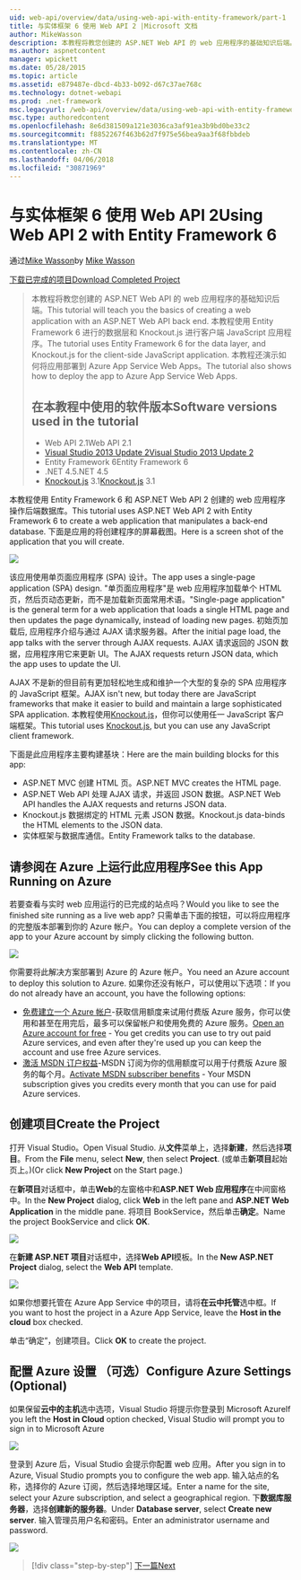 ```yaml
---
uid: web-api/overview/data/using-web-api-with-entity-framework/part-1
title: 与实体框架 6 使用 Web API 2 |Microsoft 文档
author: MikeWasson
description: 本教程将教您创建的 ASP.NET Web API 的 web 应用程序的基础知识后端。 本教程使用 Entity Framework 6 的数据布局...
ms.author: aspnetcontent
manager: wpickett
ms.date: 05/28/2015
ms.topic: article
ms.assetid: e879487e-dbcd-4b33-b092-d67c37ae768c
ms.technology: dotnet-webapi
ms.prod: .net-framework
msc.legacyurl: /web-api/overview/data/using-web-api-with-entity-framework/part-1
msc.type: authoredcontent
ms.openlocfilehash: 8e6d381509a121e3036ca3af91ea3b9bd0be33c2
ms.sourcegitcommit: f8852267f463b62d7f975e56bea9aa3f68fbbdeb
ms.translationtype: MT
ms.contentlocale: zh-CN
ms.lasthandoff: 04/06/2018
ms.locfileid: "30871969"
---
```

<a name="using-web-api-2-with-entity-framework-6"></a><span data-ttu-id="166bf-104">与实体框架 6 使用 Web API 2</span><span class="sxs-lookup"><span data-stu-id="166bf-104">Using Web API 2 with Entity Framework 6</span></span>
====================
<span data-ttu-id="166bf-105">通过[Mike Wasson](https://github.com/MikeWasson)</span><span class="sxs-lookup"><span data-stu-id="166bf-105">by [Mike Wasson](https://github.com/MikeWasson)</span></span>

[<span data-ttu-id="166bf-106">下载已完成的项目</span><span class="sxs-lookup"><span data-stu-id="166bf-106">Download Completed Project</span></span>](https://github.com/MikeWasson/BookService)

> <span data-ttu-id="166bf-107">本教程将教您创建的 ASP.NET Web API 的 web 应用程序的基础知识后端。</span><span class="sxs-lookup"><span data-stu-id="166bf-107">This tutorial will teach you the basics of creating a web application with an ASP.NET Web API back end.</span></span> <span data-ttu-id="166bf-108">本教程使用 Entity Framework 6 进行的数据层和 Knockout.js 进行客户端 JavaScript 应用程序。</span><span class="sxs-lookup"><span data-stu-id="166bf-108">The tutorial uses Entity Framework 6 for the data layer, and Knockout.js for the client-side JavaScript application.</span></span> <span data-ttu-id="166bf-109">本教程还演示如何将应用部署到 Azure App Service Web Apps。</span><span class="sxs-lookup"><span data-stu-id="166bf-109">The tutorial also shows how to deploy the app to Azure App Service Web Apps.</span></span>
> 
> ## <a name="software-versions-used-in-the-tutorial"></a><span data-ttu-id="166bf-110">在本教程中使用的软件版本</span><span class="sxs-lookup"><span data-stu-id="166bf-110">Software versions used in the tutorial</span></span>
> 
> 
> - <span data-ttu-id="166bf-111">Web API 2.1</span><span class="sxs-lookup"><span data-stu-id="166bf-111">Web API 2.1</span></span>
> - [<span data-ttu-id="166bf-112">Visual Studio 2013 Update 2</span><span class="sxs-lookup"><span data-stu-id="166bf-112">Visual Studio 2013 Update 2</span></span>](https://www.visualstudio.com/downloads/download-visual-studio-vs)
> - <span data-ttu-id="166bf-113">Entity Framework 6</span><span class="sxs-lookup"><span data-stu-id="166bf-113">Entity Framework 6</span></span>
> - <span data-ttu-id="166bf-114">.NET 4.5</span><span class="sxs-lookup"><span data-stu-id="166bf-114">.NET 4.5</span></span>
> - <span data-ttu-id="166bf-115">[Knockout.js](http://knockoutjs.com/) 3.1</span><span class="sxs-lookup"><span data-stu-id="166bf-115">[Knockout.js](http://knockoutjs.com/) 3.1</span></span>


<span data-ttu-id="166bf-116">本教程使用 Entity Framework 6 和 ASP.NET Web API 2 创建的 web 应用程序操作后端数据库。</span><span class="sxs-lookup"><span data-stu-id="166bf-116">This tutorial uses ASP.NET Web API 2 with Entity Framework 6 to create a web application that manipulates a back-end database.</span></span> <span data-ttu-id="166bf-117">下面是应用的将创建程序的屏幕截图。</span><span class="sxs-lookup"><span data-stu-id="166bf-117">Here is a screen shot of the application that you will create.</span></span>

[![](part-1/_static/image2.png)](part-1/_static/image1.png)

<span data-ttu-id="166bf-118">该应用使用单页面应用程序 (SPA) 设计。</span><span class="sxs-lookup"><span data-stu-id="166bf-118">The app uses a single-page application (SPA) design.</span></span> <span data-ttu-id="166bf-119">"单页面应用程序"是 web 应用程序加载单个 HTML 页，然后页动态更新，而不是加载新页面常用术语。</span><span class="sxs-lookup"><span data-stu-id="166bf-119">"Single-page application" is the general term for a web application that loads a single HTML page and then updates the page dynamically, instead of loading new pages.</span></span> <span data-ttu-id="166bf-120">初始页加载后, 应用程序介绍与通过 AJAX 请求服务器。</span><span class="sxs-lookup"><span data-stu-id="166bf-120">After the initial page load, the app talks with the server through AJAX requests.</span></span> <span data-ttu-id="166bf-121">AJAX 请求返回的 JSON 数据，应用程序用它来更新 UI。</span><span class="sxs-lookup"><span data-stu-id="166bf-121">The AJAX requests return JSON data, which the app uses to update the UI.</span></span>

<span data-ttu-id="166bf-122">AJAX 不是新的但目前有更加轻松地生成和维护一个大型的复杂的 SPA 应用程序的 JavaScript 框架。</span><span class="sxs-lookup"><span data-stu-id="166bf-122">AJAX isn't new, but today there are JavaScript frameworks that make it easier to build and maintain a large sophisticated SPA application.</span></span> <span data-ttu-id="166bf-123">本教程使用[Knockout.js](http://knockoutjs.com/)，但你可以使用任一 JavaScript 客户端框架。</span><span class="sxs-lookup"><span data-stu-id="166bf-123">This tutorial uses [Knockout.js](http://knockoutjs.com/), but you can use any JavaScript client framework.</span></span>

<span data-ttu-id="166bf-124">下面是此应用程序主要构建基块：</span><span class="sxs-lookup"><span data-stu-id="166bf-124">Here are the main building blocks for this app:</span></span>

- <span data-ttu-id="166bf-125">ASP.NET MVC 创建 HTML 页。</span><span class="sxs-lookup"><span data-stu-id="166bf-125">ASP.NET MVC creates the HTML page.</span></span>
- <span data-ttu-id="166bf-126">ASP.NET Web API 处理 AJAX 请求，并返回 JSON 数据。</span><span class="sxs-lookup"><span data-stu-id="166bf-126">ASP.NET Web API handles the AJAX requests and returns JSON data.</span></span>
- <span data-ttu-id="166bf-127">Knockout.js 数据绑定的 HTML 元素 JSON 数据。</span><span class="sxs-lookup"><span data-stu-id="166bf-127">Knockout.js data-binds the HTML elements to the JSON data.</span></span>
- <span data-ttu-id="166bf-128">实体框架与数据库通信。</span><span class="sxs-lookup"><span data-stu-id="166bf-128">Entity Framework talks to the database.</span></span>

## <a name="see-this-app-running-on-azure"></a><span data-ttu-id="166bf-129">请参阅在 Azure 上运行此应用程序</span><span class="sxs-lookup"><span data-stu-id="166bf-129">See this App Running on Azure</span></span>

<span data-ttu-id="166bf-130">若要查看与实时 web 应用运行的已完成的站点吗？</span><span class="sxs-lookup"><span data-stu-id="166bf-130">Would you like to see the finished site running as a live web app?</span></span> <span data-ttu-id="166bf-131">只需单击下面的按钮，可以将应用程序的完整版本部署到你的 Azure 帐户。</span><span class="sxs-lookup"><span data-stu-id="166bf-131">You can deploy a complete version of the app to your Azure account by simply clicking the following button.</span></span>

[![](http://azuredeploy.net/deploybutton.png)](https://azuredeploy.net/?WT.mc_id=deploy_azure_aspnet&repository=https://github.com/tfitzmac/BookService)

<span data-ttu-id="166bf-132">你需要将此解决方案部署到 Azure 的 Azure 帐户。</span><span class="sxs-lookup"><span data-stu-id="166bf-132">You need an Azure account to deploy this solution to Azure.</span></span> <span data-ttu-id="166bf-133">如果你还没有帐户，可以使用以下选项：</span><span class="sxs-lookup"><span data-stu-id="166bf-133">If you do not already have an account, you have the following options:</span></span>

- <span data-ttu-id="166bf-134">[免费建立一个 Azure 帐户](https://azure.microsoft.com/pricing/free-trial/?WT.mc_id=A443DD604)-获取信用额度来试用付费版 Azure 服务，你可以使用和甚至在用完后，最多可以保留帐户和使用免费的 Azure 服务。</span><span class="sxs-lookup"><span data-stu-id="166bf-134">[Open an Azure account for free](https://azure.microsoft.com/pricing/free-trial/?WT.mc_id=A443DD604) - You get credits you can use to try out paid Azure services, and even after they're used up you can keep the account and use free Azure services.</span></span>
- <span data-ttu-id="166bf-135">[激活 MSDN 订户权益](https://azure.microsoft.com/pricing/member-offers/msdn-benefits-details/?WT.mc_id=A443DD604)-MSDN 订阅为你的信用额度可以用于付费版 Azure 服务的每个月。</span><span class="sxs-lookup"><span data-stu-id="166bf-135">[Activate MSDN subscriber benefits](https://azure.microsoft.com/pricing/member-offers/msdn-benefits-details/?WT.mc_id=A443DD604) - Your MSDN subscription gives you credits every month that you can use for paid Azure services.</span></span>

## <a name="create-the-project"></a><span data-ttu-id="166bf-136">创建项目</span><span class="sxs-lookup"><span data-stu-id="166bf-136">Create the Project</span></span>

<span data-ttu-id="166bf-137">打开 Visual Studio。</span><span class="sxs-lookup"><span data-stu-id="166bf-137">Open Visual Studio.</span></span> <span data-ttu-id="166bf-138">从**文件**菜单上，选择**新建**，然后选择**项目**。</span><span class="sxs-lookup"><span data-stu-id="166bf-138">From the **File** menu, select **New**, then select **Project**.</span></span> <span data-ttu-id="166bf-139">(或单击**新项目**起始页上。)</span><span class="sxs-lookup"><span data-stu-id="166bf-139">(Or click **New Project** on the Start page.)</span></span>

<span data-ttu-id="166bf-140">在**新项目**对话框中，单击**Web**的左窗格中和**ASP.NET Web 应用程序**在中间窗格中。</span><span class="sxs-lookup"><span data-stu-id="166bf-140">In the **New Project** dialog, click **Web** in the left pane and **ASP.NET Web Application** in the middle pane.</span></span> <span data-ttu-id="166bf-141">将项目 BookService，然后单击**确定**。</span><span class="sxs-lookup"><span data-stu-id="166bf-141">Name the project BookService and click **OK**.</span></span>

[![](part-1/_static/image4.png)](part-1/_static/image3.png)

<span data-ttu-id="166bf-142">在**新建 ASP.NET 项目**对话框中，选择**Web API**模板。</span><span class="sxs-lookup"><span data-stu-id="166bf-142">In the **New ASP.NET Project** dialog, select the **Web API** template.</span></span>

[![](part-1/_static/image6.png)](part-1/_static/image5.png)

<span data-ttu-id="166bf-143">如果你想要托管在 Azure App Service 中的项目，请将**在云中托管**选中框。</span><span class="sxs-lookup"><span data-stu-id="166bf-143">If you want to host the project in a Azure App Service, leave the **Host in the cloud** box checked.</span></span>

<span data-ttu-id="166bf-144">单击“确定”，创建项目。</span><span class="sxs-lookup"><span data-stu-id="166bf-144">Click **OK** to create the project.</span></span>

## <a name="configure-azure-settings-optional"></a><span data-ttu-id="166bf-145">配置 Azure 设置 （可选）</span><span class="sxs-lookup"><span data-stu-id="166bf-145">Configure Azure Settings (Optional)</span></span>

<span data-ttu-id="166bf-146">如果保留**云中的主机**选中选项，Visual Studio 将提示你登录到 Microsoft Azure</span><span class="sxs-lookup"><span data-stu-id="166bf-146">If you left the **Host in Cloud** option checked, Visual Studio will prompt you to sign in to Microsoft Azure</span></span>

[![](part-1/_static/image8.png)](part-1/_static/image7.png)

<span data-ttu-id="166bf-147">登录到 Azure 后，Visual Studio 会提示你配置 web 应用。</span><span class="sxs-lookup"><span data-stu-id="166bf-147">After you sign in to Azure, Visual Studio prompts you to configure the web app.</span></span> <span data-ttu-id="166bf-148">输入站点的名称，选择你的 Azure 订阅，然后选择地理区域。</span><span class="sxs-lookup"><span data-stu-id="166bf-148">Enter a name for the site, select your Azure subscription, and select a geographical region.</span></span> <span data-ttu-id="166bf-149">下**数据库服务器**，选择**创建新的服务器**。</span><span class="sxs-lookup"><span data-stu-id="166bf-149">Under **Database server**, select **Create new server**.</span></span> <span data-ttu-id="166bf-150">输入管理员用户名和密码。</span><span class="sxs-lookup"><span data-stu-id="166bf-150">Enter an administrator username and password.</span></span>

[![](part-1/_static/image10.png)](part-1/_static/image9.png)

> [!div class="step-by-step"]
> [<span data-ttu-id="166bf-151">下一篇</span><span class="sxs-lookup"><span data-stu-id="166bf-151">Next</span></span>](part-2.md)
